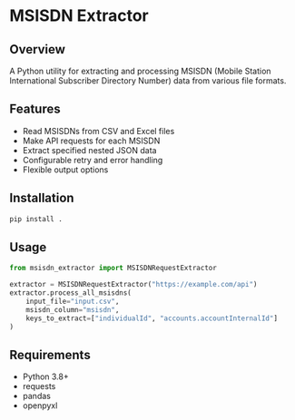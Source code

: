 # MSISDN Extractor

## Overview
A Python utility for extracting and processing MSISDN (Mobile Station International Subscriber Directory Number) data from various file formats.

## Features
- Read MSISDNs from CSV and Excel files
- Make API requests for each MSISDN
- Extract specified nested JSON data
- Configurable retry and error handling
- Flexible output options

## Installation
```bash
pip install .
```

## Usage
```python
from msisdn_extractor import MSISDNRequestExtractor

extractor = MSISDNRequestExtractor("https://example.com/api")
extractor.process_all_msisdns(
    input_file="input.csv", 
    msisdn_column="msisdn",
    keys_to_extract=["individualId", "accounts.accountInternalId"]
)
```

## Requirements
- Python 3.8+
- requests
- pandas
- openpyxl


